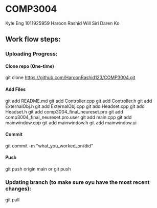 # COMP3004
Kyle Eng	1011925959
Haroon Rashid
Will Siri
Daren Ko

## Work flow steps:

### Uploading Progress:
#### Clone repo (One-time)
git clone https://github.com/HaroonRashid123/COMP3004.git
#### Add Files
git add README.md
git add Controller.cpp
git add Controller.h
git add ExternalObj.h
git add ExternalObj.cpp
git add Headset.cpp
git add Headset.h
git add comp3004_final_neureset.pro
git add comp3004_final_neureset.pro.user
git add main.cpp
git add mainwindow.cpp
git add mainwindow.h
git add mainwindow.ui
#### Commit
git commit -m "what_you_worked_on/did"
#### Push
git push origin main
or
git push

### Updating branch (to make sure oyu have the most recent changes):
git pull
